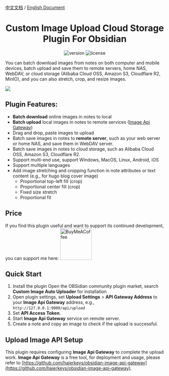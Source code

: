[中文文档](https://github.com/haierkeys/obsidian-custom-image-auto-uploader/blob/master/readme-zh.md) / [English Document](https://github.com/haierkeys/obsidian-custom-image-auto-uploader/blob/master/README.md)


<h1 align="center">Custom Image Upload Cloud Storage Plugin For Obsidian</h1>

<p align="center">
<img src="https://img.shields.io/github/release/haierkeys/obsidian-custom-image-auto-uploader" alt="version">
<img src="https://img.shields.io/github/license/haierkeys/obsidian-custom-image-auto-uploader.svg" alt="license" >
</p>

You can batch download images from notes on both computer and mobile devices, batch upload and save them to remote servers, home NAS, WebDAV, or cloud storage (Alibaba Cloud OSS, Amazon S3, Cloudflare R2, MinIO), and you can also stretch, crop, and resize images.

![](https://github.com/user-attachments/assets/0878061b-d77c-48c5-aa61-cc5154612a7b)

## Plugin Features:
- **Batch download** online images in notes to local
- **Batch upload** local images in notes to remote services ([Image Api Gateway](https://github.com/haierkeys/obsidian-image-api-gateway))
- Drag and drop, paste images to upload
- Batch save images in notes to **remote server**, such as your web server or home NAS, and save them in WebDAV server.
- Batch save images in notes to cloud storage, such as Alibaba Cloud OSS, Amazon S3, Cloudflare R2.
- Support multi-end use, support Windows, MacOS, Linux, Android, iOS
- Support multiple languages
- Add image stretching and cropping function in note attributes or text content (e.g., for hugo blog cover image)
  - Proportional top-left fill (crop)
  - Proportional center fill (crop)
  - Fixed size stretch
  - Proportional fit

## Price

If you find this plugin useful and want to support its continued development, you can support me here:
[<img src="https://cdn.ko-fi.com/cdn/kofi3.png?v=3" alt="BuyMeACoffee" width="100">](https://ko-fi.com/haierkeys)

## Quick Start

1. Install the plugin
   Open the OBSidian community plugin market, search **Custom Image Auto Uploader** for installation
2. Open plugin settings, set **Upload Settings** > **API Gateway Address** to your **Image Api Gateway** address,
   e.g., `http://127.0.0.1:9000/api/upload`
3. Set **API Access Token**.
4. Start **Image Api Gateway** service on remote server.
5. Create a note and copy an image to check if the upload is successful.

## Upload Image API Setup

This plugin requires configuring **Image Api Gateway** to complete the upload work.
**Image Api Gateway** is a free tool, for deployment and usage, please refer to [https://github.com/haierkeys/obsidian-image-api-gateway](https://github.com/haierkeys/obsidian-image-api-gateway).
